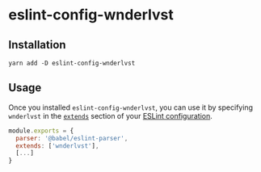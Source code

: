 # eslint-config-wnderlvst

## Installation

```
yarn add -D eslint-config-wnderlvst
```

## Usage

Once you installed `eslint-config-wnderlvst`, you can use it by specifying `wnderlvst` in the [`extends`](http://eslint.org/docs/user-guide/configuring#extending-configuration-files) section of your [ESLint configuration](http://eslint.org/docs/user-guide/configuring).

```js
module.exports = {
  parser: '@babel/eslint-parser',
  extends: ['wnderlvst'],
  [...]
}

```

